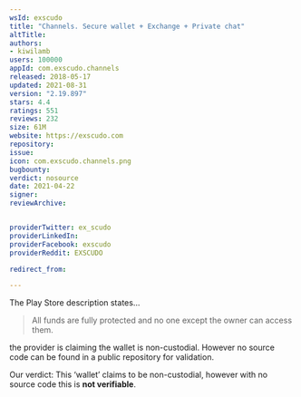 ```yaml
---
wsId: exscudo
title: "Channels. Secure wallet + Exchange + Private chat"
altTitle: 
authors:
- kiwilamb
users: 100000
appId: com.exscudo.channels
released: 2018-05-17
updated: 2021-08-31
version: "2.19.897"
stars: 4.4
ratings: 551
reviews: 232
size: 61M
website: https://exscudo.com
repository: 
issue: 
icon: com.exscudo.channels.png
bugbounty: 
verdict: nosource
date: 2021-04-22
signer: 
reviewArchive:


providerTwitter: ex_scudo
providerLinkedIn: 
providerFacebook: exscudo
providerReddit: EXSCUDO

redirect_from:

---
```



The Play Store description states...

> All funds are fully protected and no one except the owner can access them.

the provider is claiming the wallet is non-custodial.
However no source code can be found in a public repository for validation.

Our verdict: This ‘wallet’ claims to be non-custodial, however with no source code this is **not verifiable**.


